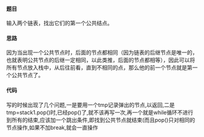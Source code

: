 #### 题目
输入两个链表，找出它们的第一个公共结点。
#### 思路
因为当出现一个公共节点时，后面的节点都相同（因为链表的后继节点是唯一的，也就表明公共节点的后继一定相同，以此类推，后面的节点都相等），因此可以将所有节点放入栈中，从后往前看，直到不相同的点，那么他的前一个节点就是第一个公共节点了。
#### 代码
写的时候出现了几个问题,一是要用一个tmp记录弹出的节点,以返回,二是tmp=stack1.pop()时,已经pop()了,就不该再写一次,再一个就是while循环不进行到所有的结束,应该加一个跳出条件,即找到公共节点就结束(而且pop()只对相同的节点操作,如果不加break,就会一直操作
